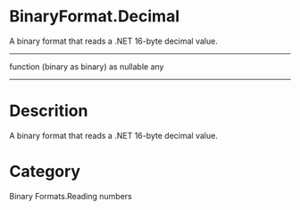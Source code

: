 ﻿# BinaryFormat.Decimal
A binary format that reads a .NET 16-byte decimal value.
***
function (binary as binary) as nullable any
***
# Descrition 
A binary format that reads a .NET 16-byte decimal value.
# Category 
Binary Formats.Reading numbers
